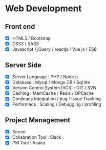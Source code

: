 # Web Development  

## Front end
- [x] HTML5 / Bootstrap
- [x] CSS3 / SASS
- [x] Javascript / jQuery / reactjs / Vue js / ES6

## Server Side
- [x] Server Language : PHP / Node js
- [x] Database : Mysql / Mongo DB / Sql lite  
- [x] Version Control System [VCS] : GIT / SVN
- [x] Caching : MemCache / Redis / OPCache
- [x] Continues Integration / bug / Issue Tracking
- [x] Performace : Scaling / Debugging / profiling

## Project Management
- [x] Scrum
- [x] Collabration Tool : Slack
- [x] PM Tool : Asana
